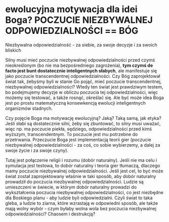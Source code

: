 # ewolucyjna motywacja dla idei Boga? POCZUCIE NIEZBYWALNEJ ODPOWIEDZIALNOŚCI == BÓG

Niezbywalna odpowiedzialność - za siebie, za swoje decyzje i za swoich bliskich

Silny musi mieć poczucie niezbywalnej odpowiedzialności przed czymś nieokreślonym (bo nie ma bezpośredniego zagrożenia), **tym czymś de facto jest bunt dostatecznie inteligentnych słabych**, ale manifestuje się jako poczucie transcendentnej odpowiedzialności. Czy Bóg zaprojektował świat tak, żebyśmy byli w stanie Go pojąć, mieć poczucie transcendentnej, niezbywalnej odpowiedzialności? Wtedy ten świat jest prawdziwym testem, bo podejmujemy decyzje w obliczu poczucia tej odpowiedzialności, więc możemy się testować, a także rosnąć, określać się. Ale być może idea Boga jest po prostu matematyczną konsewkencją ewolucji inteligentnych organizmów stadnych.



Czy pojęcie Boga ma motywację ewolucyjną? Jaką? Taką samą, jak etyka? Jeśli słabi są dostatecznie silni, żeby się zbuntować, to silny musi uważać, więc np. ma poczucie piekła, sędziego, odpowiedzialności przed kimś wyższym, transcendentnym. To poczucie jest mu potrzebne do przetrwania. Przeczucie Boga jest implementacją teorii gier (poczucie niezbywalnej odpowiedzialności - za coś, co sobie wybierzemy, a dalej za swoje życie i za swoje czyny).

Tutaj jest połączenie religii i rozumu (dobór naturalny). Jeśli nie ma celu i symulacja jest testowa, to dobór naturalny i teoria gier tłumaczą, dlaczego mamy poczucie niezbywalnej odpowiedzialności. Jeśli jest cel, to być może świat został zaprojektowany właśnie w taki sposób, aby dobór naturalny prowadził do poczucia niezbywalnej odpowiedzialności. Ludzie są umieszczeni w świecie, w którym dobór naturalny prowadzi do wykształcenia poczucia niezbywalnej odpowiedzialności, co jest niezbędne dla Boskiego planu - aby ludzie byli odpowiedzialni. Czyli świat to taka gleba, a ludzie to ziarna, które wzrastają w odpowiedni sposób, ale także mają wolny wybór - czym byłaby wolna wola bez poczucia niezbywalnej odpowiedzialności? Chaosem i destrukcją? 

Czy Bóg jest implementacją teorii gier w naszych umysłach, czy to on sam zaimplementował świat, w której ma zastosowanie teoria gier prowadząca do poczucia niezbywalnej odpowiedzialności i w koncekwencji do wytworzenia się pojęcia Boga? (!!!)

## symulacja ze specyfikacją (krótko i na temat)

Bóg zdefiniowany jako cel symulacji. Celu może nie być, a może to symulacja treningowa. To jest współczesne ujęcie religii. Krótko i na temat.

Kryteria wyboru teorii egzystencjalnych są inne niż kryteria wyboru teorii naukowych - kryteria naukowe są niepraktyczne dla teorii egzystencjalnych, byłyby praktyczne, gdybyśmy potrafili wyjść poza naszą rzeczywistość. A skoro nie potrafimy, to potrzebujemy innych kryteriów.
Teoria naukowa ma być pragmatyczna. Teoria egzystencjalna ma mnie rozwijać.

Co ze znaczącymi przypadkami (znakami)? Czy to błąd poznawczy (torowanie), czy jednak w świecie istnieje takie zjawisko? Bardzo słabo rozumiemy świadomość i jej relację ze światem.
Jaką motywację ewolucyjną miałoby dostrzeganie znaków? Dostrzeganie sensu w przypadkach? Czy ten sens tam jest i jest odkrywany, czy to my go dopisujemy? Intuicyjnie to dałoby się zbadać - jaka jest "pojemność interpretacyjna" przypadków? Jak prawdopodobne są określone sekwencje zdarzeń, które ludzie interpretują jako znaki? Czy znaki (interpretowalne przypadki) występują zbyt często? To wskazywałoby na nietrywialny związek świadomości ze światem.

## TODO - z zeszytu, wysokopoziomowa teoria sensu?

dorabianie czy odkrywanie sensu?
czy jesteśmy bardziej zorientowani na dorobienie/odkrycie sensu w kluczowych wydarzeniach? Jeśli nie, to czy można podać jakąś wysokopoziomową teorię sensu, która pozwoliłaby dać przewidywania lepsze od losowych? Czy taka teoria działa, bo ludzie podejmują decyzje w odpowiedni sposób? Czy jednak dotyczy zdarzeń i przypadków nieożywionych?

skąd się wzięła niezbywalna odpowiedzialność? Czy jest warunkiem niezbędnym dla wolnej woli? Wydaje się być sprzężona z wolną wolą, inteligencją i stadnością (jeśli nie masz poczucia odpowiedzialności za swoje czyny, to jakkolwiek silny byś nie był, jeśli inni są dostatecznie inteligentni, to się zorganizują i Cię wykoszą).



Bóg to z definicji poczucie transcendentnej, niezbywalnej odpowiedzialności, dla której jednak można znaleźć teoriogrowe uzasadnienie ewolucyjne (obrona przed buntem). To bunt jest tym transcendentnym, ledwie przeczutym, wymykającym się doświadczeniu. Silni nie doświadcza rodzącego się buntu, to tylko pewna perspektywa, przeczucie, groźba "spoza świata", więc transcendentna.

Co z sensem jako wysokopoziomową regułą?

Chyba jak czegos szczerze i mocno chcesz, to zdarzenia zaczynaja temu sprzyjac.

Ale sama musisz dzialac, nie mozesz czekać, ze cos dostaniesz. Jakby opatrzność chciala Ci pomoc, ale nie chciala Cie wyręczyć. Być może wydaje Ci się, że czegoś chcesz, a tak naprawdę potrzebujesz czegoś innego. Albo tylko czekasz, aż coś dostaniesz, zamiast starać się to zdobyć.

## moralność - evolutional science

https://philosophynow.org/issues/109/The_Prisoners_Dilemma_and_The_Evolution_of_Morality
https://plato.stanford.edu/entries/game-ethics/